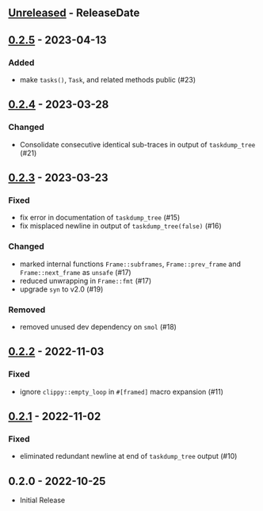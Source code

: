 <!-- next-header -->

## [Unreleased] - ReleaseDate

## [0.2.5] - 2023-04-13

### Added
- make `tasks()`, `Task`, and related methods public (#23)

## [0.2.4] - 2023-03-28

### Changed
- Consolidate consecutive identical sub-traces in output of `taskdump_tree` (#21)

## [0.2.3] - 2023-03-23

### Fixed
- fix error in documentation of `taskdump_tree` (#15)
- fix misplaced newline in output of `taskdump_tree(false)` (#16)

### Changed
- marked internal functions `Frame::subframes`, `Frame::prev_frame` and `Frame::next_frame` as `unsafe` (#17)
- reduced unwrapping in `Frame::fmt` (#17)
- upgrade `syn` to v2.0 (#19)

### Removed
- removed unused dev dependency on `smol` (#18)

## [0.2.2] - 2022-11-03

### Fixed
- ignore `clippy::empty_loop` in `#[framed]` macro expansion (#11)

## [0.2.1] - 2022-11-02

### Fixed
- eliminated redundant newline at end of `taskdump_tree` output (#10)

## 0.2.0 - 2022-10-25
- Initial Release

<!-- next-url -->
[Unreleased]: https://github.com/tokio-rs/async-backtrace/compare/v0.2.5...HEAD
[0.2.5]: https://github.com/tokio-rs/async-backtrace/compare/v0.2.4...v0.2.5
[0.2.4]: https://github.com/tokio-rs/async-backtrace/compare/v0.2.3...v0.2.4
[0.2.3]: https://github.com/tokio-rs/async-backtrace/compare/v0.2.2...v0.2.3
[0.2.2]: https://github.com/tokio-rs/async-backtrace/compare/async-backtrace-v0.2.1...v0.2.2
[0.2.1]: https://github.com/tokio-rs/async-backtrace/compare/v.2.0...async-backtrace-v0.2.1

